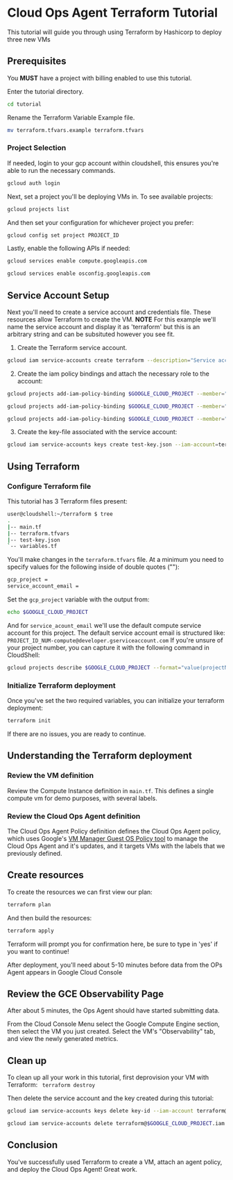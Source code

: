 # Cloud Ops Agent Terraform Tutorial

This tutorial will guide you through using Terraform by Hashicorp to deploy three new VMs 

## Prerequisites 
You **MUST** have a project with billing enabled to use this tutorial.

Enter the tutorial directory. 
```bash 
cd tutorial
```

Rename the Terraform Variable Example file.  
```bash
mv terraform.tfvars.example terraform.tfvars
```

### Project Selection

If needed, login to your gcp account within cloudshell, this ensures you're able to run the necessary commands.  
```bash
gcloud auth login
```

Next, set a project you'll be deploying VMs in. To see available projects:   
```bash
gcloud projects list
```
And then set your configuration for whichever project you prefer:  
```bash
gcloud config set project PROJECT_ID
```

Lastly, enable the following APIs if needed:
```bash
gcloud services enable compute.googleapis.com
```
```bash 
gcloud services enable osconfig.googleapis.com
```

## Service Account Setup 
Next you'll need to create a service account and credentials file. These resources allow Terraform to create the VM. 
**NOTE** 
For this example we'll name the service account and display it as 'terraform' but this is an arbitrary string and can be subsituted however you see fit.

1. Create the Terraform service account.
```bash
gcloud iam service-accounts create terraform --description="Service account for VM provisioning with Terraform" --display-name="terraform"
```
2. Create the iam policy bindings and attach the necessary role to the account:
```bash 
gcloud projects add-iam-policy-binding $GOOGLE_CLOUD_PROJECT --member="serviceAccount:terraform@$GOOGLE_CLOUD_PROJECT.iam.gserviceaccount.com" --role="roles/compute.admin" 
```
```bash 
gcloud projects add-iam-policy-binding $GOOGLE_CLOUD_PROJECT --member="serviceAccount:terraform@$GOOGLE_CLOUD_PROJECT.iam.gserviceaccount.com" --role="roles/osconfig.guestPolicyAdmin" 
```
```bash
gcloud projects add-iam-policy-binding $GOOGLE_CLOUD_PROJECT --member="serviceAccount:terraform@$GOOGLE_CLOUD_PROJECT.iam.gserviceaccount.com" --role="iam.serviceAccountUser"
```

3. Create the key-file associated with the service account:
```bash
gcloud iam service-accounts keys create test-key.json --iam-account=terraform@$GOOGLE_CLOUD_PROJECT.iam.gserviceaccount.com
```

## Using Terraform

### Configure Terraform file
This tutorial has 3 Terraform files present:
```bash
user@cloudshell:~/terraform $ tree
.
|-- main.tf
|-- terraform.tfvars
|-- test-key.json
`-- variables.tf
```

You'll make changes in the `terraform.tfvars` file. At a minimum you need to specify values for the following inside of double quotes (""):  
```bash
gcp_project =
service_account_email = 
```
Set the `gcp_project` variable with the output from:
```bash
echo $GOOGLE_CLOUD_PROJECT
```
And for `service_acount_email` we'll use the default compute service account for this project. The default service account email is structured like: `PROJECT_ID_NUM-compute@developer.gserviceaccount.com`
If you're unsure of your project number, you can capture it with the following command in CloudShell:  
```bash
gcloud projects describe $GOOGLE_CLOUD_PROJECT --format="value(projectNumber)"
```

### Initialize Terraform deployment
Once you've set the two required variables, you can initialize your terraform deployment:
```bash
terraform init
```

If there are no issues, you are ready to continue.

## Understanding the Terraform deployment

### Review the VM definition
Review the  <walkthrough-editor-open-file filePath="tutorial/main.tf" startLine="15" endLine="45"> Compute Instance definition</walkthrough-editor-open-file> in `main.tf`. This defines a single compute vm for demo purposes, with several labels.

### Review the Cloud Ops Agent definition
The <walkthrough-editor-open-file filePath="tutorial/main.tf" startLine="47" endLine="77"> Cloud Ops Agent Policy definition </walkthrough-editor-open-file> defines the Cloud Ops Agent policy, which uses Google's [VM Manager Guest OS Policy tool](https://cloud.google.com/compute/docs/os-config-management#how_guest_policies_work) to manage the Cloud Ops Agent and it's updates, and it targets VMs with the labels that we previously defined.

## Create resources
To create the resources we can first view our plan:
```bash
terraform plan
```
And then build the resources:
```bash
terraform apply
```
Terraform will prompt you for confirmation here, be sure to type in 'yes' if you want to continue!

After deployment, you'll need about 5-10 minutes before data from the OPs Agent appears in Google Cloud Console

## Review the GCE Observability Page
After about 5 minutes, the Ops Agent should have started submitting data.

From the <walkthrough-spotlight-pointer spotlightId="console-nav-menu">Cloud Console Menu</walkthrough-spotlight-pointer> select the Google Compute Engine section, then select the VM you just created. Select the VM's "Observability" tab, and view the newly generated metrics.

## Clean up
To clean up all your work in this tutorial, first deprovision your VM with Terraform:
``` terraform destroy```

Then delete the service account and the key created during this tutorial:
```bash
gcloud iam service-accounts keys delete key-id --iam-account terraform@$GOOGLE_CLOUD_PROJECT.iam.gserviceaccount.com
```
```bash
gcloud iam service-accounts delete terraform@$GOOGLE_CLOUD_PROJECT.iam.gserviceaccount.com
```

## Conclusion
You've successfully used Terraform to create a VM, attach an agent policy, and deploy the Cloud Ops Agent! Great work.
<walkthrough-conclusion-trophy></walkthrough-conclusion-trophy>